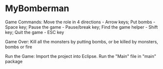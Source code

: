 # MyBomberman

Game Commands:
  Move the role in 4 directions - Arrow keys; Put bombs	- Space key; Pause the game	- Pause/break key; Find the game helper	- Shift key; Quit the game	- ESC key

Game Over:
  Kill all the monsters by putting bombs, or be killed by monsters, bombs or fire

Run the Game:
  Import the project into Eclipse.
  Run the "Main" file in "main" package
